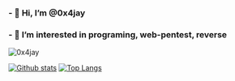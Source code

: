 ### - 👋 Hi, I’m @0x4jay
### - 👀 I’m interested in programing, web-pentest, reverse

<p align=left> <img src=https://komarev.com/ghpvc/?username=0x4jay alt=0x4jay /> </p>

[![Github stats](https://github-readme-stats.vercel.app/api?username=0x4jay&show_icons=true&theme=dark&include_all_commits=true)](https://github.com/0x4jay/github-readme-stats)
[![Top Langs](https://github-readme-stats.vercel.app/api/top-langs/?username=0x4jay&layout=compact&theme=dark)](https://github.com/0x4jay/github-readme-stats)

<!---
0x4jay/0x4jay is a ✨ special ✨ repository because its `README.md` (this file) appears on your GitHub profile.
You can click the Preview link to take a look at your changes.
--->
